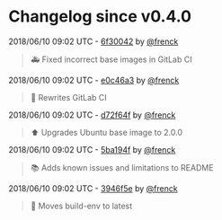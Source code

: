 # Changelog since v0.4.0

2018/06/10 09:02 UTC - [6f30042](https://github.com/hassio-addons/addon-aircast/commit/6f30042e3a635c160894b39e898587402809b0b8) by [@frenck](https://github.com/frenck)
> :ambulance: Fixed incorrect base images in GitLab CI 

2018/06/10 09:02 UTC - [e0c46a3](https://github.com/hassio-addons/addon-aircast/commit/e0c46a3f304fd672433319d07f0d41581ae6be11) by [@frenck](https://github.com/frenck)
> :rocket: Rewrites GitLab CI 

2018/06/10 09:02 UTC - [d72f64f](https://github.com/hassio-addons/addon-aircast/commit/d72f64fa0388602e4fd129bfa8418a80f1076190) by [@frenck](https://github.com/frenck)
> :arrow_up: Upgrades Ubuntu base image to 2.0.0 

2018/06/10 09:02 UTC - [5ba194f](https://github.com/hassio-addons/addon-aircast/commit/5ba194f840cda6a63d3d93c4fb821ee36296da4a) by [@frenck](https://github.com/frenck)
> :books: Adds known issues and limitations to README 

2018/06/10 09:02 UTC - [3946f5e](https://github.com/hassio-addons/addon-aircast/commit/3946f5e94efe83898d35e4c41d343757de772af6) by [@frenck](https://github.com/frenck)
> :rocket: Moves build-env to latest 

